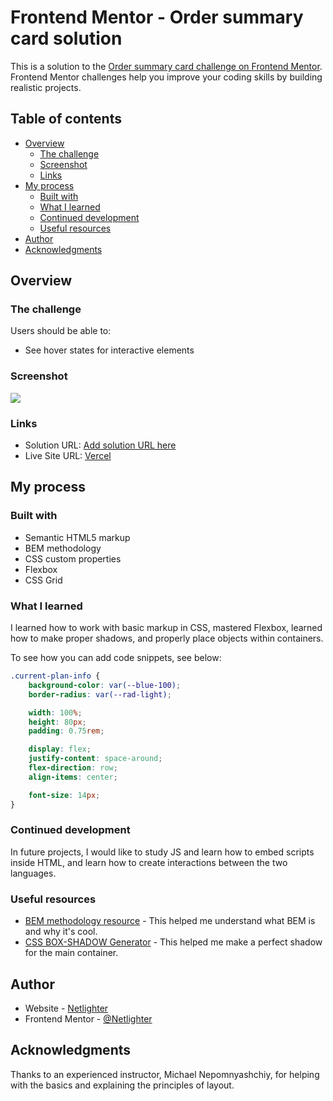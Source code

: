 # Frontend Mentor - Order summary card solution

This is a solution to the [Order summary card challenge on Frontend Mentor](https://www.frontendmentor.io/challenges/order-summary-component-QlPmajDUj). Frontend Mentor challenges help you improve your coding skills by building realistic projects. 

## Table of contents

- [Overview](#overview)
  - [The challenge](#the-challenge)
  - [Screenshot](#screenshot)
  - [Links](#links)
- [My process](#my-process)
  - [Built with](#built-with)
  - [What I learned](#what-i-learned)
  - [Continued development](#continued-development)
  - [Useful resources](#useful-resources)
- [Author](#author)
- [Acknowledgments](#acknowledgments)


## Overview

### The challenge

Users should be able to:

- See hover states for interactive elements

### Screenshot

![](https://i.imgur.com/2J6eMJ1.png)


### Links

- Solution URL: [Add solution URL here](https://your-solution-url.com)
- Live Site URL: [Vercel](https://order-summary-byc1019td-netlighter.vercel.app/)

## My process

### Built with

- Semantic HTML5 markup
- BEM methodology
- CSS custom properties
- Flexbox
- CSS Grid


### What I learned

I learned how to work with basic markup in CSS, mastered Flexbox, learned how to make proper shadows, and properly place objects within containers.

To see how you can add code snippets, see below:

```css
.current-plan-info {
    background-color: var(--blue-100);
    border-radius: var(--rad-light);

    width: 100%;
    height: 80px;
    padding: 0.75rem;

    display: flex;
    justify-content: space-around;
    flex-direction: row;
    align-items: center;

    font-size: 14px;
}
```

### Continued development

In future projects, I would like to study JS and learn how to embed scripts inside HTML, and learn how to create interactions between the two languages.

### Useful resources

- [BEM methodology resource](https://ru.bem.info/methodology/html/) - This helped me understand what BEM is and why it's cool.
- [CSS BOX-SHADOW Generator](https://active-vision.ru/icon/box-shadow/) - This helped me make a perfect shadow for the main container.

## Author

- Website - [Netlighter](https://github.com/Netlighter)
- Frontend Mentor - [@Netlighter](https://www.frontendmentor.io/profile/Netlighter)

## Acknowledgments

Thanks to an experienced instructor, Michael Nepomnyashchiy, for helping with the basics and explaining the principles of layout.


